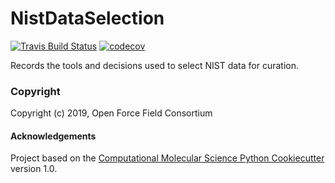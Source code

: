 NistDataSelection
==============================
[//]: # (Badges)
[![Travis Build Status](https://travis-ci.org/REPLACE_WITH_OWNER_ACCOUNT/NistDataSelection.png)](https://travis-ci.org/REPLACE_WITH_OWNER_ACCOUNT/NistDataSelection)
[![codecov](https://codecov.io/gh/REPLACE_WITH_OWNER_ACCOUNT/NistDataSelection/branch/master/graph/badge.svg)](https://codecov.io/gh/REPLACE_WITH_OWNER_ACCOUNT/NistDataSelection/branch/master)

Records the tools and decisions used to select NIST data for curation.

### Copyright

Copyright (c) 2019, Open Force Field Consortium


#### Acknowledgements
 
Project based on the 
[Computational Molecular Science Python Cookiecutter](https://github.com/molssi/cookiecutter-cms) version 1.0.
